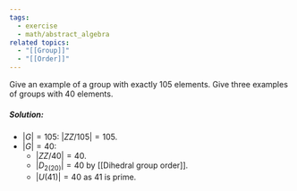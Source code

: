 ```yaml
---
tags:
  - exercise
  - math/abstract_algebra
related topics:
  - "[[Group]]"
  - "[[Order]]"
---
```

Give an example of a group with exactly $105$ elements. Give three examples of groups with $40$ elements.
##### Solution:
- $|G|=105$:
	$|  ZZ/105| = 105$.
- $|G|=40$:
	- $| ZZ/40|=40$.
	- $|D_{2(20)}|=40$ by [[Dihedral group order]].
	- $|U(41)|=40$ as $41$ is prime.
